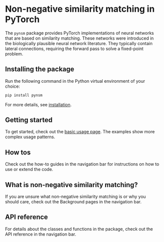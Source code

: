 # **Non-negative similarity matching in PyTorch**

The `pynsm` package provides PyTorch implementations of neural networks that are based on similarity matching. These networks were introduced in the biologically plausible neural network literature. They typically contain lateral connections, requiring the forward pass to solve a fixed-point problem.

## Installing the package

Run the following command in the Python virtual environment of your choice:

```bash
pip install pynsm
```

For more details, see [installation](install.md).

## Getting started

To get started, check out the [basic usage page](basic_usage.md). The examples show more complex usage patterns.

## How tos
Check out the how-to guides in the navigation bar for instructions on how to use or extend the code.

## What is non-negative similarity matching?
If you are unsure what non-negative similarity matching is or why you should care, check out the Background pages in the navigation bar.

## API reference
For details about the classes and functions in the package, check out the API reference in the navigation bar.
